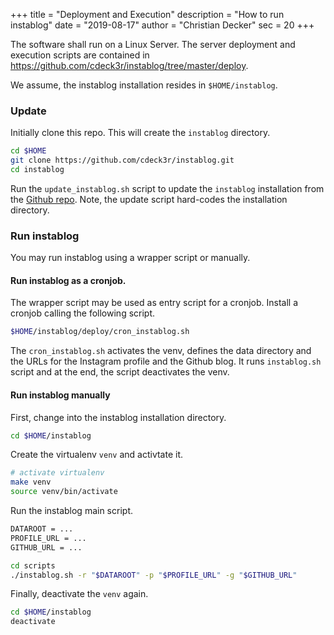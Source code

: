 +++
title = "Deployment and Execution"
description = "How to run instablog"
date = "2019-08-17"
author = "Christian Decker"
sec = 20
+++


The software shall run on a Linux Server. The server deployment and execution scripts are contained in https://github.com/cdeck3r/instablog/tree/master/deploy.

We assume, the instablog installation resides in `$HOME/instablog`.

### Update

Initially clone this repo. This will create the `instablog` directory.

``` bash
cd $HOME
git clone https://github.com/cdeck3r/instablog.git
cd instablog
```

Run the `update_instablog.sh` script to update the `instablog` installation from the [Github repo](https://github.com/cdeck3r/instablog). Note, the update script hard-codes the installation directory.

### Run instablog

You may run instablog using a wrapper script or manually.

#### Run instablog as a cronjob.

The wrapper script may be used as entry script for a cronjob.
Install a cronjob calling the following script.

``` bash
$HOME/instablog/deploy/cron_instablog.sh
```

The `cron_instablog.sh` activates the venv, defines the data directory and the URLs for the Instagram profile and the Github blog. It runs `instablog.sh` script and at the end, the script deactivates the venv.

#### Run instablog manually

First, change into the instablog installation directory.
``` bash
cd $HOME/instablog
```

Create the virtualenv `venv` and activtate it.
``` bash
# activate virtualenv
make venv
source venv/bin/activate
```

Run the instablog main script.
``` bash
DATAROOT = ...
PROFILE_URL = ...
GITHUB_URL = ...

cd scripts
./instablog.sh -r "$DATAROOT" -p "$PROFILE_URL" -g "$GITHUB_URL"
```

Finally, deactivate the `venv` again.
``` bash
cd $HOME/instablog
deactivate
```

